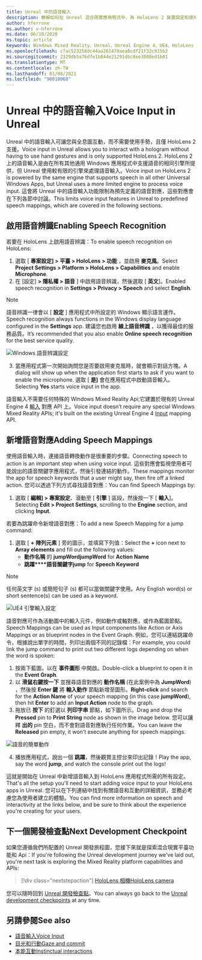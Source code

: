 ```yaml
---
title: Unreal 中的語音輸入
description: 瞭解如何在 Unreal 混合現實應用程式中，為 HoloLens 2 裝置設定和使用語音輸入、語音對應和辨識。
author: hferrone
ms.author: v-hferrone
ms.date: 06/10/2020
ms.topic: article
keywords: Windows Mixed Reality、Unreal、Unreal Engine 4、UE4、HoloLens 2、語音、語音輸入、語音辨識、混合現實、開發、功能、檔、指南、全息全像投影、遊戲開發、混合現實耳機、windows Mixed Reality 耳機、虛擬實境耳機
ms.openlocfilehash: c7ac523258dc44aa261470aea8cdf21f32c915b2
ms.sourcegitcommit: 2329db5a76dfe1b844e21291dbc8ee3888ed1b81
ms.translationtype: MT
ms.contentlocale: zh-TW
ms.lasthandoff: 01/08/2021
ms.locfileid: "98010068"
---
```

# <a name="voice-input-in-unreal"></a><span data-ttu-id="2a549-104">Unreal 中的語音輸入</span><span class="sxs-lookup"><span data-stu-id="2a549-104">Voice Input in Unreal</span></span>

<span data-ttu-id="2a549-105">Unreal 中的語音輸入可讓您與全息圖互動，而不需要使用手勢，且僅 HoloLens 2 支援。</span><span class="sxs-lookup"><span data-stu-id="2a549-105">Voice input in Unreal allows you to interact with a hologram without having to use hand gestures and is only supported HoloLens 2.</span></span> <span data-ttu-id="2a549-106">HoloLens 2 上的語音輸入是由在所有其他通用 Windows 應用程式中支援語音的相同引擎所提供，但 Unreal 使用較有限的引擎來處理語音輸入。</span><span class="sxs-lookup"><span data-stu-id="2a549-106">Voice input on HoloLens 2 is powered by the same engine that supports speech in all other Universal Windows Apps, but Unreal uses a more limited engine to process voice input.</span></span> <span data-ttu-id="2a549-107">這會將 Unreal 中的語音輸入功能限制為預先定義的語音對應，這些對應會在下列各節中討論。</span><span class="sxs-lookup"><span data-stu-id="2a549-107">This limits voice input features in Unreal to predefined speech mappings, which are covered in the following sections.</span></span> 

## <a name="enabling-speech-recognition"></a><span data-ttu-id="2a549-108">啟用語音辨識</span><span class="sxs-lookup"><span data-stu-id="2a549-108">Enabling Speech Recognition</span></span>

<span data-ttu-id="2a549-109">若要在 HoloLens 上啟用語音辨識：</span><span class="sxs-lookup"><span data-stu-id="2a549-109">To enable speech recognition on HoloLens:</span></span>
1. <span data-ttu-id="2a549-110">選取 [ **專案設定] > 平臺 > HoloLens > 功能** ，並啟用 **麥克風**。</span><span class="sxs-lookup"><span data-stu-id="2a549-110">Select **Project Settings > Platform > HoloLens > Capabilities** and enable **Microphone**.</span></span> 
2. <span data-ttu-id="2a549-111">在 [設定] **> 隱私權 > 語音** ] 中啟用語音辨識，然後選取 [ **英文**]。</span><span class="sxs-lookup"><span data-stu-id="2a549-111">Enabled speech recognition in **Settings > Privacy > Speech** and select **English**.</span></span>

> [!NOTE]
> <span data-ttu-id="2a549-112">語音辨識一律會以 [ **設定** ] 應用程式中所設定的 Windows 顯示語言運作。</span><span class="sxs-lookup"><span data-stu-id="2a549-112">Speech recognition always functions in the Windows display language configured in the **Settings** app.</span></span> <span data-ttu-id="2a549-113">建議您也啟用 **線上語音辨識** ，以獲得最佳的服務品質。</span><span class="sxs-lookup"><span data-stu-id="2a549-113">It’s recommended that you also enable **Online speech recognition** for the best service quality.</span></span>

![Windows 語音辨識設定](images/unreal/speech-recognition-settings.png)

3. <span data-ttu-id="2a549-115">當應用程式第一次開始詢問您是否要啟用麥克風時，就會顯示對話方塊。</span><span class="sxs-lookup"><span data-stu-id="2a549-115">A dialog will show up when the application first starts to ask if you want to enable the microphone.</span></span> <span data-ttu-id="2a549-116">選取 [ **是]** 會在應用程式中啟動語音輸入。</span><span class="sxs-lookup"><span data-stu-id="2a549-116">Selecting **Yes** starts voice input in the app.</span></span>

<span data-ttu-id="2a549-117">語音輸入不需要任何特殊的 Windows Mixed Reality Api;它建置於現有的 Unreal Engine 4 [輸入](https://docs.unrealengine.com/Gameplay/Input/index.html) 對應 API 上。</span><span class="sxs-lookup"><span data-stu-id="2a549-117">Voice input doesn’t require any special Windows Mixed Reality APIs; it's built on the existing Unreal Engine 4 [Input](https://docs.unrealengine.com/Gameplay/Input/index.html) mapping API.</span></span> 

## <a name="adding-speech-mappings"></a><span data-ttu-id="2a549-118">新增語音對應</span><span class="sxs-lookup"><span data-stu-id="2a549-118">Adding Speech Mappings</span></span>

<span data-ttu-id="2a549-119">使用語音輸入時，連接語音轉換動作是很重要的步驟。</span><span class="sxs-lookup"><span data-stu-id="2a549-119">Connecting speech to action is an important step when using voice input.</span></span> <span data-ttu-id="2a549-120">這些對應會監視使用者可能說出的語音關鍵字應用程式，然後引發連結的動作。</span><span class="sxs-lookup"><span data-stu-id="2a549-120">These mappings monitor the app for speech keywords that a user might say, then fire off a linked action.</span></span> <span data-ttu-id="2a549-121">您可以透過下列方式尋找語音對應：</span><span class="sxs-lookup"><span data-stu-id="2a549-121">You can find Speech Mappings by:</span></span>
1. <span data-ttu-id="2a549-122">選取 [ **編輯] > 專案設定**、滾動至 [ **引擎** ] 區段，然後按一下 [ **輸入**]。</span><span class="sxs-lookup"><span data-stu-id="2a549-122">Selecting **Edit > Project Settings**, scrolling to the **Engine** section, and clicking **Input**.</span></span>

<span data-ttu-id="2a549-123">若要為跳躍命令新增語音對應：</span><span class="sxs-lookup"><span data-stu-id="2a549-123">To add a new Speech Mapping for a jump command:</span></span>
1. <span data-ttu-id="2a549-124">選取 [ **+** **陣列元素** ] 旁的圖示，並填寫下列值：</span><span class="sxs-lookup"><span data-stu-id="2a549-124">Select the **+** icon next to **Array elements** and fill out the following values:</span></span>
    * <span data-ttu-id="2a549-125">**動作名稱** 的 **jumpWord**</span><span class="sxs-lookup"><span data-stu-id="2a549-125">**jumpWord** for **Action Name**</span></span>
    * <span data-ttu-id="2a549-126">**跳躍\*\*\*\*語音關鍵字**</span><span class="sxs-lookup"><span data-stu-id="2a549-126">**jump** for **Speech Keyword**</span></span>

> [!NOTE]
> <span data-ttu-id="2a549-127">任何英文字 (s) 或簡短句子 (s) 都可以當做關鍵字使用。</span><span class="sxs-lookup"><span data-stu-id="2a549-127">Any English word(s) or short sentence(s) can be used as a keyword.</span></span> 

![UE4 引擎輸入設定](images/unreal/engine-input.png)

<span data-ttu-id="2a549-129">語音對應可作為活動圖中的輸入元件，例如動作或軸對應，或作為藍圖節點。</span><span class="sxs-lookup"><span data-stu-id="2a549-129">Speech Mappings can be used as Input components like Action or Axis Mappings or as blueprint nodes in the Event Graph.</span></span> <span data-ttu-id="2a549-130">例如，您可以連結跳躍命令，根據說出單字的時間，列印出兩個不同的記錄檔：</span><span class="sxs-lookup"><span data-stu-id="2a549-130">For example, you could link the jump command to print out two different logs depending on when the word is spoken:</span></span>

1. <span data-ttu-id="2a549-131">按兩下藍圖，以在 **事件圖形** 中開啟。</span><span class="sxs-lookup"><span data-stu-id="2a549-131">Double-click a blueprint to open it in the **Event Graph**.</span></span>
2. <span data-ttu-id="2a549-132">以 **滑鼠右鍵按一下** 並搜尋語音對應的 **動作名稱** (在此案例中為 **JumpWord**) ，然後按 **Enter 鍵** 將 **輸入動作** 節點新增至圖形。</span><span class="sxs-lookup"><span data-stu-id="2a549-132">**Right-click** and search for the **Action Name** of your speech mapping (in this case **jumpWord**), then hit **Enter** to add an **Input Action** node to the graph.</span></span>
3. <span data-ttu-id="2a549-133">拖放已 **按下** 的釘選以 **列印字串** 節點，如下圖所示。</span><span class="sxs-lookup"><span data-stu-id="2a549-133">Drag and drop the **Pressed** pin to **Print String** node as shown in the image below.</span></span> <span data-ttu-id="2a549-134">您可以讓釋 **出的** pin 空白，而不會對語音對應執行任何作業。</span><span class="sxs-lookup"><span data-stu-id="2a549-134">You can leave the **Released** pin empty, it won't execute anything for speech mappings.</span></span>
 
![語音的簡單動作](images/unreal/voice-input-img-03.png)

4. <span data-ttu-id="2a549-136">播放應用程式，說出一個 **跳躍**，然後觀賞主控台來印出記錄！</span><span class="sxs-lookup"><span data-stu-id="2a549-136">Play the app, say the word **jump**, and watch the console print out the logs!</span></span>

<span data-ttu-id="2a549-137">這就是開始在 Unreal 中新增語音輸入到 HoloLens 應用程式所需的所有設定。</span><span class="sxs-lookup"><span data-stu-id="2a549-137">That's all the setup you'll need to start adding voice input to your HoloLens apps in Unreal.</span></span> <span data-ttu-id="2a549-138">您可以在下列連結中找到有關語音和互動的詳細資訊，並務必考慮您為使用者建立的體驗。</span><span class="sxs-lookup"><span data-stu-id="2a549-138">You can find more information on speech and interactivity at the links below, and be sure to think about the experience you're creating for your users.</span></span>

## <a name="next-development-checkpoint"></a><span data-ttu-id="2a549-139">下一個開發檢查點</span><span class="sxs-lookup"><span data-stu-id="2a549-139">Next Development Checkpoint</span></span>

<span data-ttu-id="2a549-140">如果您遵循我們所配置的 Unreal 開發旅程圖，您接下來就是探索混合現實平臺功能和 Api：</span><span class="sxs-lookup"><span data-stu-id="2a549-140">If you're following the Unreal development journey we've laid out, you're next task is exploring the Mixed Reality platform capabilities and APIs:</span></span> 

> [!div class="nextstepaction"]
> [<span data-ttu-id="2a549-141">HoloLens 相機</span><span class="sxs-lookup"><span data-stu-id="2a549-141">HoloLens camera</span></span>](unreal-hololens-camera.md)

<span data-ttu-id="2a549-142">您可以隨時回到 [Unreal 開發檢查點](unreal-development-overview.md#2-core-building-blocks)。</span><span class="sxs-lookup"><span data-stu-id="2a549-142">You can always go back to the [Unreal development checkpoints](unreal-development-overview.md#2-core-building-blocks) at any time.</span></span>

## <a name="see-also"></a><span data-ttu-id="2a549-143">另請參閱</span><span class="sxs-lookup"><span data-stu-id="2a549-143">See also</span></span>
* [<span data-ttu-id="2a549-144">語音輸入</span><span class="sxs-lookup"><span data-stu-id="2a549-144">Voice Input</span></span>](../../design/voice-input.md)
* [<span data-ttu-id="2a549-145">目光和行動</span><span class="sxs-lookup"><span data-stu-id="2a549-145">Gaze and commit</span></span>](../../design/gaze-and-commit.md)
* [<span data-ttu-id="2a549-146">本能互動</span><span class="sxs-lookup"><span data-stu-id="2a549-146">Instinctual interactions</span></span>](../../design/interaction-fundamentals.md)

